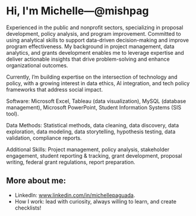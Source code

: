 # Hi, I'm Michelle—@mishpag

Experienced in the public and nonprofit sectors, specializing in proposal development, policy analysis, and program improvement. Committed to using analytical skills to support data-driven decision-making and improve program effectiveness. My background in project management, data analytics, and grants development enables me to leverage expertise and deliver actionable insights that drive problem-solving and enhance organizational outcomes.

Currently, I’m building expertise on the intersection of technology and policy, with a growing interest in data ethics, AI integration, and tech policy frameworks that address social impact. 

Software: Microsoft Excel, Tableau (data visualization), MySQL (database management), Microsoft PowerPoint, Student Information Systems (SIS tool). 

Data Methods: Statistical methods, data cleaning, data discovery, data exploration, data modeling, data storytelling, hypothesis testing, data validation, compliance reports. 

Additional Skills: Project management, policy analysis, stakeholder engagement, student reporting & tracking, grant development, proposal writing, federal grant regulations, report preparation.

## More about me:

- LinkedIn: www.linkedin.com/in/michellepaguada. 
- How I work: lead with curiosity, always willing to learn, and create checklists!

